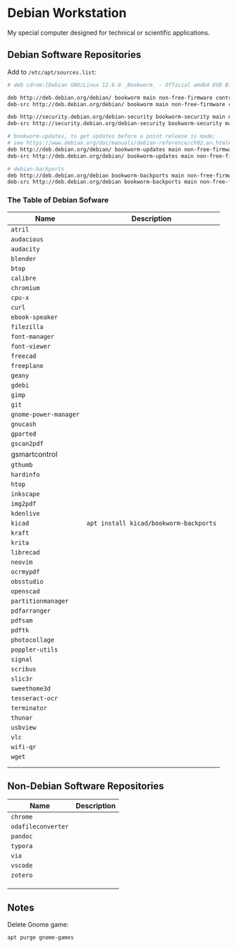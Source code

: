 # Debian Workstation

My special computer designed for technical or scientific applications.

## Debian Software Repositories

Add to `/etc/apt/sources.list`:

```bash
# deb cdrom:[Debian GNU/Linux 12.6.0 _Bookworm_ - Official amd64 DVD Binary-1 with firmware 20240629-10:19]/ bo>

deb http://deb.debian.org/debian/ bookworm main non-free-firmware contrib non-free
deb-src http://deb.debian.org/debian/ bookworm main non-free-firmware contrib non-free

deb http://security.debian.org/debian-security bookworm-security main non-free-firmware contrib non-free
deb-src http://security.debian.org/debian-security bookworm-security main non-free-firmware contrib non-free

# bookworm-updates, to get updates before a point release is made;
# see https://www.debian.org/doc/manuals/debian-reference/ch02.en.html#_updates_and_backports
deb http://deb.debian.org/debian/ bookworm-updates main non-free-firmware contrib non-free
deb-src http://deb.debian.org/debian/ bookworm-updates main non-free-firmware contrib non-free

# debian-backports
deb http://deb.debian.org/debian bookworm-backports main non-free-firmware contrib non-free
deb-src http://deb.debian.org/debian bookworm-backports main non-free-firmware contrib non-free
```
### The Table of Debian Sofware

| Name | Description |
| ---------- | ---- |
| `atril` |  |
| `audacious` |  |
| `audacity` |  |
| `blender` |  |
| `btop` |  |
| `calibre` |  |
| `chromium` |  |
| `cpu-x` |  |
| `curl`     |      |
| `ebook-speaker` | |
| `filezilla` | |
| `font-manager` | |
| `font-viewer` | |
| `freecad` | |
| `freeplane` | |
| `geany` | |
| `gdebi` | |
| `gimp` | |
| `git`      |      |
| `gnome-power-manager` | |
| `gnucash` | |
| `gparted`  |      |
| `gscan2pdf` | |
| gsmartcontrol | |
| `gthumb` | |
| `hardinfo` | |
| `htop` | |
| `inkscape` | |
| `img2pdf` | |
| `kdenlive` | |
| `kicad` | `apt install kicad/bookworm-backports` |
| `kraft` |  |
| `krita` | |
| `librecad` | |
| `neovim` | |
| `ocrmypdf` | |
| `obsstudio` | |
| `openscad` | |
| `partitionmanager` | |
| `pdfarranger` | |
| `pdfsam` | |
| `pdftk` | |
| `photocollage` | |
| `poppler-utils` | |
| `signal` | |
| `scribus` | |
| `slic3r` | |
| `sweethome3d` | |
| `tesseract-ocr` | |
| `terminator` | |
| `thunar` | |
| `usbview` | |
| `vlc` | |
| `wifi-qr` | |
| `wget`     |      |
|            |                                        |
|                       |                                        |

## Non-Debian Software Repositories

| Name               | Description |
| ------------------ | ----------- |
| `chrome`           |             |
| `odafileconverter` |             |
| `pandoc`           |             |
| `typora`           |             |
| `via`              |             |
| `vscode`           |             |
| `zotero`           |             |
|                    |             |
|                    |             |
|                    |             |



## Notes

Delete Gnome game:

```bash
apt purge gnome-games
```






